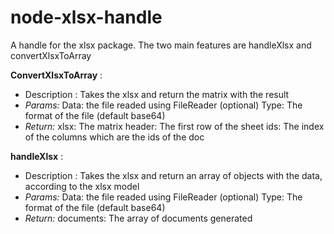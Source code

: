 # node-xlsx-handle
A handle for the xlsx package. The two main features are handleXlsx and convertXlsxToArray

**ConvertXlsxToArray** : 
 - Description : Takes the xlsx and return the matrix with the result
 - *Params:*
		Data: the file readed using FileReader
		(optional) Type: The format of the file (default base64)
 - *Return:*
		xlsx: The matrix
		header: The first row of the sheet
		ids: The index of the columns which are the ids of the doc

**handleXlsx** : 
 - Description : Takes the xlsx and return an array of objects with the data, according to the xlsx model
 - *Params:*
		Data: the file readed using FileReader
		(optional) Type: The format of the file (default base64)
 - *Return:*
		documents: The array of documents generated
